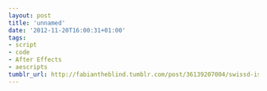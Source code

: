 ```yaml
---
layout: post
title: 'unnamed'
date: '2012-11-20T16:00:31+01:00'
tags:
- script
- code
- After Effects
- aescripts
tumblr_url: http://fabiantheblind.tumblr.com/post/36139207004/swissd-is-an-after-effects-cs4-script-for
---
```

